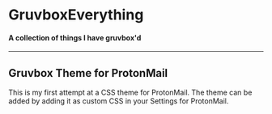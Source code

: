 # GruvboxEverything
#### A collection of things I have gruvbox'd 
---

## Gruvbox Theme for ProtonMail

[logo]: https://github.com/dotMavriQ/GruvboxEverything/blob/master/ScreenshotGruvboxProtonMail.png?raw=true "Gruvbox Theme for ProtonMail Screenshot"

This is my first attempt at a CSS theme for ProtonMail.
The theme can be added by adding it as custom CSS in your Settings for ProtonMail.

